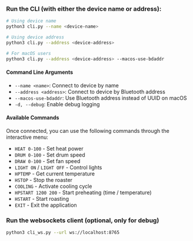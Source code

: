 
### Run the CLI (with either the device name or address):

```bash
# Using device name
python3 cli.py --name <device-name>

# Using device address
python3 cli.py --address <device-address>

# For macOS users
python3 cli.py --address <device-address> --macos-use-bdaddr
```

#### Command Line Arguments

- `--name <name>`: Connect to device by name
- `--address <address>`: Connect to device by Bluetooth address
- `--macos-use-bdaddr`: Use Bluetooth address instead of UUID on macOS
- `-d, --debug`: Enable debug logging

#### Available Commands

Once connected, you can use the following commands through the interactive menu:

- `HEAT 0-100` - Set heat power
- `DRUM 0-100` - Set drum speed
- `DRAW 0-100` - Set fan speed
- `LIGHT ON` / `LIGHT OFF` - Control lights
- `HPTEMP` - Get current temperature
- `HSTOP` - Stop the roaster
- `COOLING` - Activate cooling cycle
- `HPSTART 1200 200` - Start preheating (time / temperature)
- `HSTART` - Start roasting
- `EXIT` - Exit the application

### Run the websockets client (optional, only for debug)

```bash
python3 cli_ws.py --url ws://localhost:8765
```